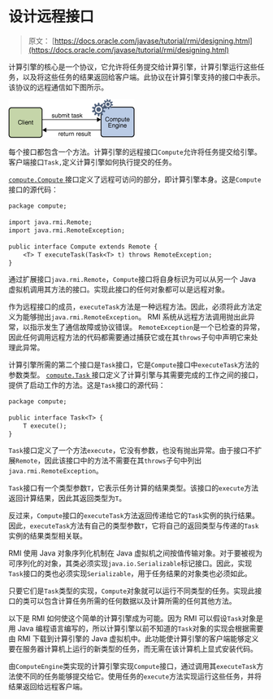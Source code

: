 # 设计远程接口

> 原文： [https://docs.oracle.com/javase/tutorial/rmi/designing.html](https://docs.oracle.com/javase/tutorial/rmi/designing.html)

计算引擎的核心是一个协议，它允许将任务提交给计算引擎，计算引擎运行这些任务，以及将这些任务的结果返回给客户端。此协议在计算引擎支持的接口中表示。该协议的远程通信如下图所示。

![remote communication between a client and the compute engine](img/2d17251718df852db3f07f02f669679e.jpg)

每个接口都包含一个方法。计算引擎的远程接口`Compute`允许将任务提交给引擎。客户端接口`Task,`定义计算引擎如何执行提交的任务。

[``compute.Compute`` ](examples/compute/Compute.java)接口定义了远程可访问的部分，即计算引擎本身。这是`Compute`接口的源代码：

```
package compute;

import java.rmi.Remote;
import java.rmi.RemoteException;

public interface Compute extends Remote {
    <T> T executeTask(Task<T> t) throws RemoteException;
}

```

通过扩展接口`java.rmi.Remote`，`Compute`接口将自身标识为可以从另一个 Java 虚拟机调用其方法的接口。实现此接口的任何对象都可以是远程对象。

作为远程接口的成员，`executeTask`方法是一种远程方法。因此，必须将此方法定义为能够抛出`java.rmi.RemoteException`。 RMI 系统从远程方法调用抛出此异常，以指示发生了通信故障或协议错误。 `RemoteException`是一个已检查的异常，因此任何调用远程方法的代码都需要通过捕获它或在其`throws`子句中声明它来处理此异常。

计算引擎所需的第二个接口是`Task`接口，它是`Compute`接口中`executeTask`方法的参数类型。 [``compute.Task`` ](examples/compute/Task.java)接口定义了计算引擎与其需要完成的工作之间的接口，提供了启动工作的方法。这是`Task`接口的源代码：

```
package compute;

public interface Task<T> {
    T execute();
}

```

`Task`接口定义了一个方法`execute`，它没有参数，也没有抛出异常。由于接口不扩展`Remote`，因此该接口中的方法不需要在其`throws`子句中列出`java.rmi.RemoteException`。

`Task`接口有一个类型参数`T`，它表示任务计算的结果类型。该接口的`execute`方法返回计算结果，因此其返回类型为`T`。

反过来，`Compute`接口的`executeTask`方法返回传递给它的`Task`实例的执行结果。因此，`executeTask`方法有自己的类型参数`T`，它将自己的返回类型与传递的`Task`实例的结果类型相关联。

RMI 使用 Java 对象序列化机制在 Java 虚拟机之间按值传输对象。对于要被视为可序列化的对象，其类必须实现`java.io.Serializable`标记接口。因此，实现`Task`接口的类也必须实现`Serializable`，用于任务结果的对象类也必须如此。

只要它们是`Task`类型的实现，`Compute`对象就可以运行不同类型的任务。实现此接口的类可以包含计算任务所需的任何数据以及计算所需的任何其他方法。

以下是 RMI 如何使这个简单的计算引擎成为可能。因为 RMI 可以假设`Task`对象是用 Java 编程语言编写的，所以计算引擎以前不知道的`Task`对象的实现会根据需要由 RMI 下载到计算引擎的 Java 虚拟机中。此功能使计算引擎的客户端能够定义要在服务器计算机上运行的新类型的任务，而无需在该计算机上显式安装代码。

由`ComputeEngine`类实现的计算引擎实现`Compute`接口，通过调用其`executeTask`方法使不同的任务能够提交给它。使用任务的`execute`方法实现运行这些任务，并将结果返回给远程客户端。